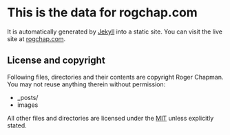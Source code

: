 # This is the data for rogchap.com

It is automatically generated by [Jekyll](http://github.com/mojombo/jekyll) into a static site. You can visit the live site at [rogchap.com](http://rogchap.com).

## License and copyright

Following files, directories and their contents are copyright Roger Chapman. You may not reuse anything therein without permission:

* _posts/
* images

All other files and directories are licensed under the [MIT](http://www.opensource.org/licenses/mit-license.php) unless explicitly stated.
